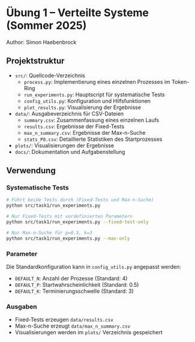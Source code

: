 # Übung 1 – Verteilte Systeme (Sommer 2025)
Author: Simon Haebenbrock

## Projektstruktur
- `src/`: Quellcode-Verzeichnis
  - `process.py`: Implementierung eines einzelnen Prozesses im Token-Ring
  - `run_experiments.py`: Hauptscript für systematische Tests
  - `config_utils.py`: Konfiguration und Hilfsfunktionen
  - `plot_results.py`: Visualisierung der Ergebnisse
- `data/`: Ausgabeverzeichnis für CSV-Dateien
  - `summary.csv`: Zusammenfassung eines einzelnen Laufs
  - `results.csv`: Ergebnisse der Fixed-Tests
  - `max_n_summary.csv`: Ergebnisse der Max-n-Suche
  - `stats_P0.csv`: Detaillierte Statistiken des Startprozesses
- `plots/`: Visualisierungen der Ergebnisse
- `docs/`: Dokumentation und Aufgabenstellung

## Verwendung

### Systematische Tests
```bash
# Führt beide Tests durch (Fixed-Tests und Max-n-Suche)
python src/task1/run_experiments.py

# Nur Fixed-Tests mit vordefinierten Parametern
python src/task1/run_experiments.py --fixed-test-only

# Nur Max-n-Suche für p=0.5, k=3
python src/task1/run_experiments.py --max-only
```

### Parameter
Die Standardkonfiguration kann in `config_utils.py` angepasst werden:
- `DEFAULT_N`: Anzahl der Prozesse (Standard: 4)
- `DEFAULT_P`: Startwahrscheinlichkeit (Standard: 0.5)
- `DEFAULT_K`: Terminierungsschwelle (Standard: 3)

### Ausgaben
- Fixed-Tests erzeugen `data/results.csv`
- Max-n-Suche erzeugt `data/max_n_summary.csv`
- Visualisierungen werden im `plots/` Verzeichnis gespeichert
